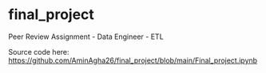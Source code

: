 # final_project
Peer Review Assignment - Data Engineer - ETL

Source code here:
https://github.com/AminAgha26/final_project/blob/main/Final_project.ipynb
